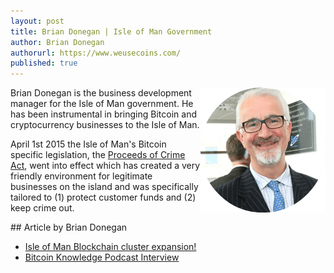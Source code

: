 ```yaml
---
layout: post
title: Brian Donegan | Isle of Man Government
author: Brian Donegan
authorurl: https://www.weusecoins.com/
published: true
---
```


<img src="/images/brian-donegan.png" alt="Brian Donegan" align="right">Brian Donegan is the business development manager for the Isle of Man government. He has been instrumental in bringing Bitcoin and cryptocurrency businesses to the Isle of Man.
<p>April 1st 2015 the Isle of Man's Bitcoin specific legislation, the <a href="/proceeds-of-crime-act-isle-of-man-bitcoin.pdf">Proceeds of Crime Act</a>, went into effect which has created a very friendly environment for legitimate businesses on the island and was specifically tailored to (1) protect customer funds and (2) keep crime out.
<p>
<p>
## Article by Brian Donegan
<ul>
<li><a href="/isle-of-man-blockchain-cluster expansion/">Isle of Man Blockchain cluster expansion!</a></li>
<li><a href="/brian-donegan-isle-of-man/">Bitcoin Knowledge Podcast Interview</a></li>
</ul>